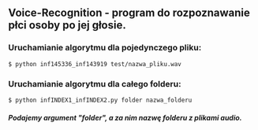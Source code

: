 ## Voice-Recognition - program do rozpoznawanie płci osoby po jej głosie.

### Uruchamianie algorytmu dla pojedynczego pliku:
```
$ python inf145336_inf143919 test/nazwa_pliku.wav
```

### Uruchamianie algorytmu dla całego folderu:
```
$ python infINDEX1_infINDEX2.py folder nazwa_folderu
```
##### Podajemy argument "folder", a za nim nazwę folderu z plikami audio.
